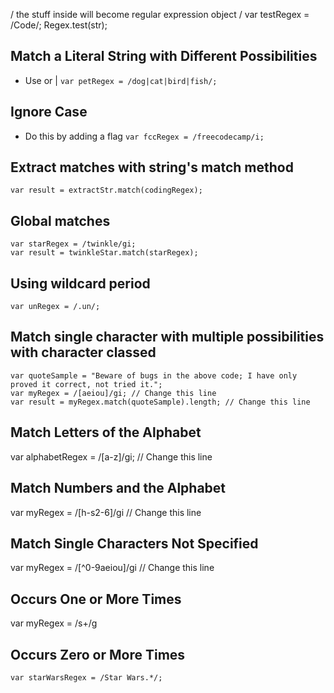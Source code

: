/ the stuff inside will become regular expression object /
var testRegex = /Code/;
Regex.test(str);

## Match a Literal String with Different Possibilities
+ Use or |
``var petRegex = /dog|cat|bird|fish/; ``

## Ignore Case
+ Do this by adding a flag
``var fccRegex = /freecodecamp/i; ``

## Extract matches with string's match method
``var result = extractStr.match(codingRegex);``

## Global matches
```
var starRegex = /twinkle/gi;
var result = twinkleStar.match(starRegex);

```

## Using wildcard period
``var unRegex = /.un/; ``

## Match single character with multiple possibilities with character classed
```
var quoteSample = "Beware of bugs in the above code; I have only proved it correct, not tried it.";
var myRegex = /[aeiou]/gi; // Change this line
var result = myRegex.match(quoteSample).length; // Change this line

```

## Match Letters of the Alphabet
var alphabetRegex = /[a-z]/gi; // Change this line


## Match Numbers and the Alphabet
var myRegex = /[h-s2-6]/gi // Change this line


## Match Single Characters Not Specified
var myRegex = /[^0-9aeiou]/gi // Change this line

## Occurs One or More Times
var myRegex = /s+/g

## Occurs Zero or More Times
```
var starWarsRegex = /Star Wars.*/;
```

## 
